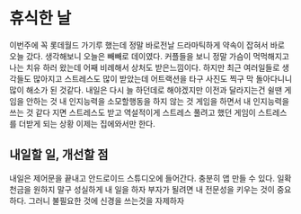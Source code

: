 # 휴식한 날

이번주에 꼭 롯데월드 가기루 했는데 정말 바로전날 드라마틱하게 약속이 잡혀서 바로 오늘 갔다. 생각해보니 오늘은 빼빼로 데이였다. 커플들을 보니 정말 가슴이 먹먹해지고 나는 치유 하러 왔는데 어째
비례해서 상처도 받은느낌이다. 하지만 최근 여러일들로 생각들도 많아지고 스트레스도 많이 받았는데 어트랙션을 타구 사진도 찍구 막 돌아다니니 많이 해소가 된 것같다. 내일은 다시 늘 하던데로 해야겠지만
이전과 달라지는건 쉴땐 게임을 안하는 것 내 인지능력을 소모할행동을 하지 않는 것 게임을 하면서 내 인지능력을 쓰는 것 같다 지면 스트레스도 받고 역설적이게 스트레스 풀려고 했던 게임이 스트레스를
더받게 되는 상황 이제는 집에와서만 한다.

## 내일할 일, 개선할 점

내일은 제어문을 끝내고 안드로이드 스튜디오에 들어간다. 충분히 앱 만들 수 있다. 일확천금을 원하지 말구 성실하게 내 일을 하자 부자가 될려면 내 전문성을 키우는 것이 중요하다. 그러니 불필요한 것에 
신경을 쓰는것을 자제하자
